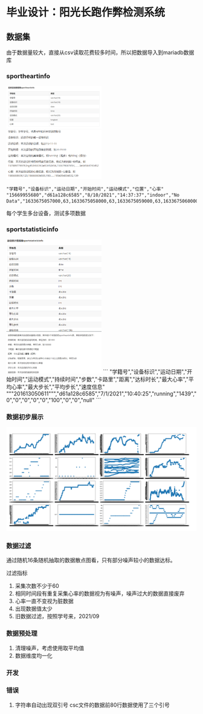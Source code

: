 # 毕业设计：阳光长跑作弊检测系统
## 数据集
由于数据量较大，直接从csv读取花费较多时间，所以把数据导入到mariadb数据库
### sportheartinfo
<img src="assets/sportheartinfo.png" width="50%">
<img src="assets/sportheartinfo_tutorial.png" width="50%">

```
"学籍号","设备标识","运动日期","开始时间","运动模式","位置","心率"
"15669955680","d61a128c6585","8/10/2021","14:37:37","indoor","No Data","1633675057000,63,1633675058000,63,1633675059000,63,1633675060000,63,1633675061000,63,1633675062000,63,1633675063000,63,1633675064000,63,1633675065000,63,1633675066000,63,1633675067000,63,1633675068000,63,1633675069000,63,1633675070000,63,1633675071000,63,1633675072000,63,1633675073000,63,1633675074000,63,1633675075000,63,1633675076000,63,1633675077000,63,1633675078000,63,1633675079000,63,1633675080000,63,1633675081000,63,1633675082000,63,1633675083000,63,1633675084000,63,1633675085000,63,1633675086000,63,1633675087000,63,1633675088000,63,1633675089000,63,1633675090000,63,1633675091000,63,1633675092000,63,1633675093000,63,1633675094000,63,1633675095000,63,1633675096000,63,1633675097000,63,1633675098000,63,1633675099000,63,1633675100000,63,1633675101000,63,1633675102000,63,1633675103000,63,1633675104000,63,1633675105000,63,1633675106000,63,1633675107000,63,1633675108000,63,1633675109000,63,1633675110000,63,1633675111000,63,1633675112000,63,1633675113000,63,1633675114000,63,1633675115000,63,1633675116000,63,1633675117000,63,1633675118000,63,1633675119000,63,1633675120000,63,1633675121000,63,1633675122000,63,1633675123000,63,1633675124000,63,1633675125000,63,1633675126000,63,1633675127000,63,1633675128000,63,1633675129000,63,1633675130000,63,1633675131000,63,1633675132000,63,1633675133000,63,1633675134000,63,1633675135000,63,1633675136000,63,1633675137000,63,1633675138000,63,1633675139000,63,1633675140000,63,"
```
每个学生多台设备，测试多项数据

### sportstatisticinfo
<img src="assets/sportstatisticinfo.png" width="50%">
<img src="assets/sportstatisticinfo_tutorial.png" width="50%">
```
"学籍号","设备标识","运动日期","开始时间","运动模式","持续时间","步数","卡路里","距离","达标时长","最大心率","平均心率","最大步长","平均步长","速度信息"
"""201613050611""","d61a128c6585","7/1/2021","10:40:25","running","1439","0","0","0","0","0","100","0","0","null"
```

### 数据初步展示

<img src="assets/data_scatter.png" width="100%">

### 数据过滤
通过随机16条随机抽取的数据散点图看，只有部分噪声较小的数据达标。

过滤指标
1. 采集次数不少于60
2. 相同时间段有重复采集心率的数据视为有噪声，噪声过大的数据直接废弃
3. 心率一直不变视为脏数据
4. 出现数据值太少
5. 旧数据过滤，按照学号来，2021/09
### 数据预处理
1. 清理噪声，考虑使用取平均值
2. 数据维度均一化
### 开发
### 错误
1. 字符串自动出现双引号
csc文件的数据前80行数据使用了三个引号